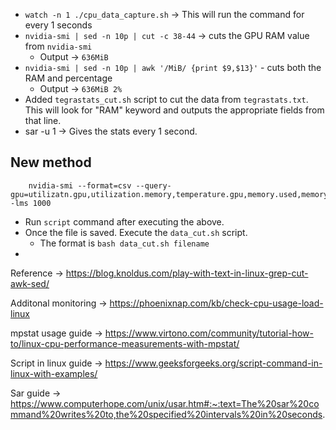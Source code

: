 
- `watch -n 1 ./cpu_data_capture.sh` -> This will run the command for every 1 seconds
- `nvidia-smi | sed -n 10p | cut -c 38-44` -> cuts the GPU RAM value from `nvidia-smi`
	- Output -> `636MiB`
- `nvidia-smi | sed -n 10p | awk '/MiB/ {print $9,$13}'` - cuts both the RAM and percentage
	- Output -> `636MiB 2%`
- Added `tegrastats_cut.sh` script to cut the data from `tegrastats.txt`. This will look for "RAM" keyword and outputs the appropriate fields from that line. 
- sar -u 1 -> Gives the stats every 1 second.

## New method
```
	nvidia-smi --format=csv --query-gpu=utilizatn.gpu,utilization.memory,temperature.gpu,memory.used,memory.free,memory.reserved,memory.total,pstate,fan.speed,power.draw -lms 1000
```
- Run `script` command after executing the above.
- Once the file is saved. Execute the `data_cut.sh` script.
	- The format is `bash data_cut.sh filename`
- 

Reference -> https://blog.knoldus.com/play-with-text-in-linux-grep-cut-awk-sed/

Additonal monitoring -> https://phoenixnap.com/kb/check-cpu-usage-load-linux

mpstat usage guide -> https://www.virtono.com/community/tutorial-how-to/linux-cpu-performance-measurements-with-mpstat/

Script in linux guide -> https://www.geeksforgeeks.org/script-command-in-linux-with-examples/

Sar guide -> https://www.computerhope.com/unix/usar.htm#:~:text=The%20sar%20command%20writes%20to,the%20specified%20intervals%20in%20seconds.

